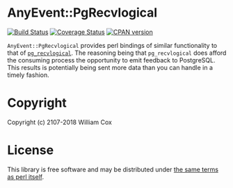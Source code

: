 AnyEvent::PgRecvlogical
=======================

[![Build Status](https://travis-ci.org/mydimension/AnyEvent-PgRecvlogical.svg?branch=master)](https://travis-ci.org/mydimension/AnyEvent-PgRecvlogical)
[![Coverage Status](https://coveralls.io/repos/github/mydimension/AnyEvent-PgRecvlogical/badge.svg?branch=master)](https://coveralls.io/github/mydimension/AnyEvent-PgRecvlogical?branch=master)
[![CPAN version](https://badge.fury.io/pl/AnyEvent-PgRecvlogical.svg)](https://badge.fury.io/pl/AnyEvent-PgRecvlogical)

`AnyEvent::PgRecvlogical` provides perl bindings of similar functionality to that of
[`pg_recvlogical`](https://www.postgresql.org/docs/current/static/app-pgrecvlogical.html).
The reasoning being that `pg_recvlogical` does afford the consuming process the opportunity to emit feedback to
PostgreSQL. This results is potentially being sent more data than you can handle in a timely fashion.

Copyright
=========

Copyright (c) 2107-2018 William Cox

License
=======

This library is free software and may be distributed under [the same terms as perl itself](http://dev.perl.org/licenses/).
